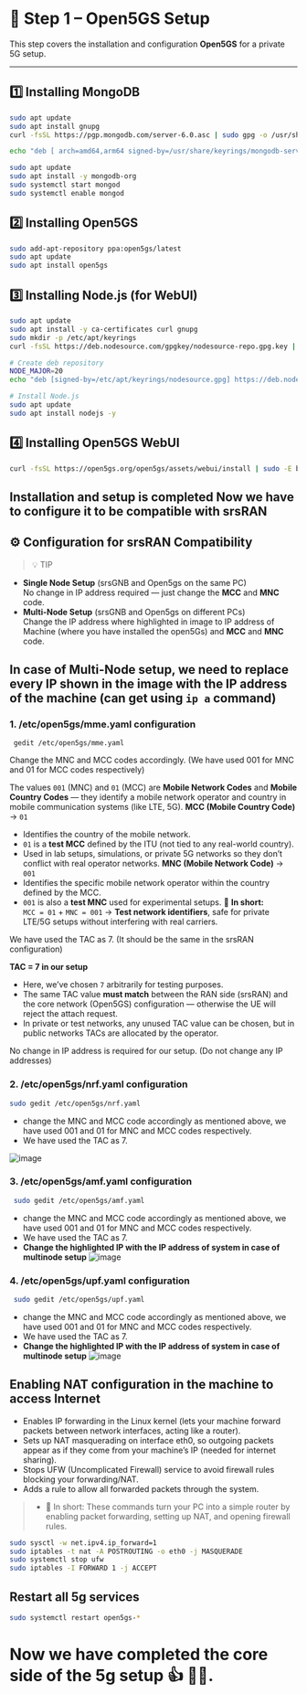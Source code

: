 # 📡 Step 1 – Open5GS Setup

This step covers the installation and configuration **Open5GS** for a private 5G setup.

---

## 1️⃣ Installing MongoDB
```bash
sudo apt update
sudo apt install gnupg
curl -fsSL https://pgp.mongodb.com/server-6.0.asc | sudo gpg -o /usr/share/keyrings/mongodb-server-6.0.gpg --dearmor

echo "deb [ arch=amd64,arm64 signed-by=/usr/share/keyrings/mongodb-server-6.0.gpg] https://repo.mongodb.org/apt/ubuntu jammy/mongodb-org/6.0 multiverse" | sudo tee /etc/apt/sources.list.d/mongodb-org-6.0.list

sudo apt update
sudo apt install -y mongodb-org
sudo systemctl start mongod
sudo systemctl enable mongod
```


## 2️⃣ Installing Open5GS
```bash
sudo add-apt-repository ppa:open5gs/latest
sudo apt update
sudo apt install open5gs
```



## 3️⃣ Installing Node.js (for WebUI)
```bash
sudo apt update
sudo apt install -y ca-certificates curl gnupg
sudo mkdir -p /etc/apt/keyrings
curl -fsSL https://deb.nodesource.com/gpgkey/nodesource-repo.gpg.key | sudo gpg --dearmor -o /etc/apt/keyrings/nodesource.gpg

# Create deb repository
NODE_MAJOR=20
echo "deb [signed-by=/etc/apt/keyrings/nodesource.gpg] https://deb.nodesource.com/node_$NODE_MAJOR.x nodistro main" | sudo tee /etc/apt/sources.list.d/nodesource.list

# Install Node.js
sudo apt update
sudo apt install nodejs -y
```


## 4️⃣ Installing Open5GS WebUI
```bash
curl -fsSL https://open5gs.org/open5gs/assets/webui/install | sudo -E bash -
```

## Installation and setup is completed Now we have to configure it to be compatible with srsRAN

## ⚙️ Configuration for srsRAN Compatibility
> 💡 TIP
- **Single Node Setup** (srsGNB and Open5gs on the same PC)  
  No change in IP address required — just change the **MCC** and **MNC** code.
- **Multi-Node Setup** (srsGNB and Open5gs on different PCs)  
  Change the IP address where highlighted in image to IP address of Machine (where you have installed the open5Gs) and **MCC** and **MNC** code.


## In case of Multi-Node setup, we need to replace every IP shown in the image with the IP address of the machine (can get using `ip a` command)


### 1.   /etc/open5gs/mme.yaml configuration
```
 gedit /etc/open5gs/mme.yaml
```
Change the MNC and MCC codes accordingly.
(We have used 001 for MNC and 01 for MCC codes respectively)

The values `001` (MNC) and `01` (MCC) are **Mobile Network Codes** and **Mobile Country Codes** — they identify a mobile network operator and country in mobile communication systems (like LTE, 5G).
**MCC (Mobile Country Code)** → `01`  
- Identifies the country of the mobile network.  
- `01` is a **test MCC** defined by the ITU (not tied to any real-world country).  
- Used in lab setups, simulations, or private 5G networks so they don’t conflict with real operator networks.
**MNC (Mobile Network Code)** → `001`  
- Identifies the specific mobile network operator within the country defined by the MCC.  
- `001` is also a **test MNC** used for experimental setups.
📌 **In short:**  
`MCC = 01` + `MNC = 001` → **Test network identifiers**, safe for private LTE/5G setups without interfering with real carriers.



We have used the TAC as 7.
(It should be the same in the srsRAN configuration)

**TAC = 7 in our setup**  
- Here, we’ve chosen `7` arbitrarily for testing purposes.  
- The same TAC value **must match** between the RAN side (srsRAN) and the core network (Open5GS) configuration — otherwise the UE will reject the attach request.  
- In private or test networks, any unused TAC value can be chosen, but in public networks TACs are allocated by the operator.


No change in IP address is required for our setup.
(Do not change any IP addresses)



### 2.   /etc/open5gs/nrf.yaml configuration
```bash
sudo gedit /etc/open5gs/nrf.yaml
```
- change the MNC and MCC code accordingly as mentioned above, we have used 001 and 01 for MNC and MCC codes respectively.
- We have used the TAC as 7.

![image](https://github.com/user-attachments/assets/5f3f02d0-e10e-4a57-bdb9-5e1dbb0233e8)


### 3.   /etc/open5gs/amf.yaml configuration
```bash
 sudo gedit /etc/open5gs/amf.yaml
```
- change the MNC and MCC code accordingly as mentioned above, we have used 001 and 01 for MNC and MCC codes respectively.
- We have used the TAC as 7.
- **Change the highlighted IP with the IP address of system in case of multinode setup**
![image](https://github.com/user-attachments/assets/f47a4189-0913-4395-b556-40ef4e1b5fbf)


### 4.   /etc/open5gs/upf.yaml configuration
```bash
 sudo gedit /etc/open5gs/upf.yaml
```
- change the MNC and MCC code accordingly as mentioned above, we have used 001 and 01 for MNC and MCC codes respectively.
- We have used the TAC as 7.
- **Change the highlighted IP with the IP address of system in case of multinode setup**
![image](https://github.com/user-attachments/assets/89259622-bea6-48ef-abe3-b20f096d9602)



## Enabling NAT configuration in the machine to access Internet

- Enables IP forwarding in the Linux kernel (lets your machine forward packets between network interfaces, acting like a router).
- Sets up NAT masquerading on interface eth0, so outgoing packets appear as if they come from your machine’s IP (needed for internet sharing).
- Stops UFW (Uncomplicated Firewall) service to avoid firewall rules blocking your forwarding/NAT.
- Adds a rule to allow all forwarded packets through the system.
> - 📌 In short: These commands turn your PC into a simple router by enabling packet forwarding, setting up NAT, and opening firewall rules.

```bash
sudo sysctl -w net.ipv4.ip_forward=1
sudo iptables -t nat -A POSTROUTING -o eth0 -j MASQUERADE
sudo systemctl stop ufw
sudo iptables -I FORWARD 1 -j ACCEPT
```


## Restart all 5g services
```bash
sudo systemctl restart open5gs-*
```

# Now we have completed the core side of the 5g setup 👍 🎉🎉.

